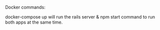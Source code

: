 Docker commands:

docker-compose up will run the rails server & npm start command to run both apps at the same time.


